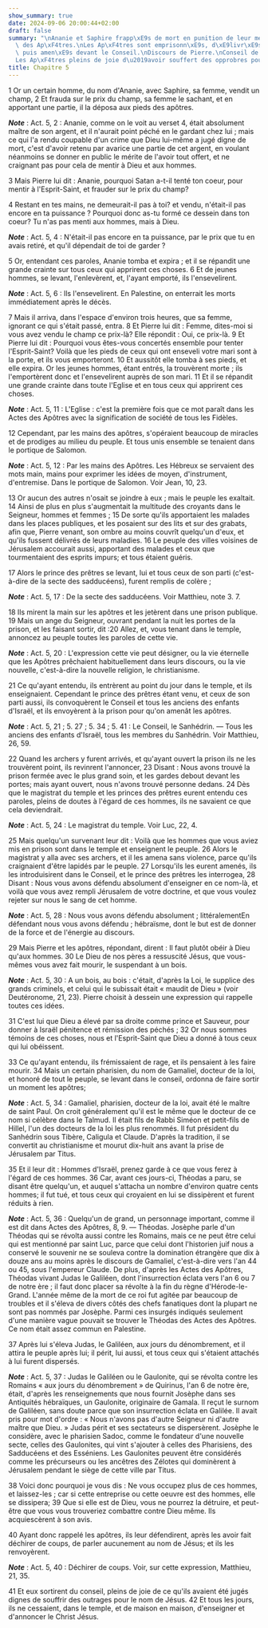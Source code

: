 ```yaml
---
show_summary: true
date: 2024-09-06 20:00:44+02:00
draft: false
summary: "\nAnanie et Saphire frapp\xE9s de mort en punition de leur mensonge.\nMiracles\
  \ des Ap\xF4tres.\nLes Ap\xF4tres sont emprisonn\xE9s, d\xE9livr\xE9s par un ange,\
  \ puis amen\xE9s devant le Conseil.\nDiscours de Pierre.\nConseil de Gamaliel.\n\
  Les Ap\xF4tres pleins de joie d\u2019avoir souffert des opprobres pour J\xE9sus-Christ.\n"
title: Chapitre 5
---
```





1 Or un certain homme, du nom d'Ananie, avec Saphire, sa femme, vendit un champ, 2 Et frauda sur le prix du champ, sa femme le sachant, et en apportant une partie, il la déposa aux pieds des apôtres.

***Note*** :  Act. 5, 2 : Ananie, comme on le voit au verset 4, était absolument maître de son argent, et il n'aurait point péché en le gardant chez lui ; mais ce qui l'a rendu coupable d'un crime que Dieu lui-même a jugé digne de mort, c'est d'avoir retenu par avarice une partie de cet argent, en voulant néanmoins se donner en public le mérite de l'avoir tout offert, et ne craignant pas pour cela de mentir à Dieu et aux hommes.

3 Mais Pierre lui dit : Ananie, pourquoi Satan a-t-il tenté ton coeur, pour mentir à l'Esprit-Saint, et frauder sur le prix du champ?

4 Restant en tes mains, ne demeurait-il pas à toi? et vendu, n'était-il pas encore en ta puissance ? Pourquoi donc as-tu formé ce dessein dans ton coeur? Tu n'as pas menti aux hommes, mais à Dieu.

***Note*** :  Act. 5, 4 : N'était-il pas encore en ta puissance, par le prix que tu en avais retiré, et qu'il dépendait de toi de garder ?

5 Or, entendant ces paroles, Ananie tomba et expira ; et il se répandit une grande crainte sur tous ceux qui apprirent ces choses. 6 Et de jeunes hommes, se levant, l'enlevèrent, et, l'ayant emporté, ils l'ensevelirent.

***Note*** :  Act. 5, 6 : Ils l'ensevelirent. En Palestine, on enterrait les morts immédiatement après le décès.


7 Mais il arriva, dans l'espace d'environ trois heures, que sa femme, ignorant ce qui s'était passé, entra. 8 Et Pierre lui dit : Femme, dites-moi si vous avez vendu le champ ce prix-là? Elle répondit : Oui, ce prix-là. 9 Et Pierre lui dit : Pourquoi vous êtes-vous concertés ensemble pour tenter l'Esprit-Saint? Voilà que les pieds de ceux qui ont enseveli votre mari sont à la porte, et ils vous emporteront. 10 Et aussitôt elle tomba à ses pieds, et elle expira. Or les jeunes hommes, étant entrés, la trouvèrent morte ; ils l'emportèrent donc et l'ensevelirent auprès de son mari. 11 Et il se répandit une grande crainte dans toute l'Eglise et en tous ceux qui apprirent ces choses.

***Note*** :  Act. 5, 11 : L'Eglise : c'est la première fois que ce mot paraît dans les Actes des Apôtres avec la signification de société de tous les Fidèles.


12 Cependant, par les mains des apôtres, s'opéraient beaucoup de miracles et de prodiges au milieu du peuple. Et tous unis ensemble se tenaient dans le portique de Salomon.

***Note*** :  Act. 5, 12 : Par les mains des Apôtres. Les Hébreux se servaient des mots main, mains pour exprimer les idées de moyen, d'instrument, d'entremise. Dans le portique de Salomon. Voir Jean, 10, 23.

13 Or aucun des autres n'osait se joindre à eux ; mais le peuple les exaltait. 14 Ainsi de plus en plus s'augmentait la multitude des croyants dans le Seigneur, hommes et femmes ; 15 De sorte qu'ils apportaient les malades dans les places publiques, et les posaient sur des lits et sur des grabats, afin que, Pierre venant, son ombre au moins couvrît quelqu'un d'eux, et qu'ils fussent délivrés de leurs maladies. 16 Le peuple des villes voisines de Jérusalem accourait aussi, apportant des malades et ceux que tourmentaient des esprits impurs; et tous étaient guéris.


17 Alors le prince des prêtres se levant, lui et tous ceux de son parti (c'est-à-dire de la secte des sadducéens), furent remplis de colère ;

***Note*** :  Act. 5, 17 : De la secte des sadducéens. Voir Matthieu, note 3. 7.

18 Ils mirent la main sur les apôtres et les jetèrent dans une prison publique. 19 Mais un ange du Seigneur, ouvrant pendant la nuit les portes de la prison, et les faisant sortir, dit :20 Allez, et, vous tenant dans le temple, annoncez au peuple toutes les paroles de cette vie.

***Note*** :  Act. 5, 20 : L'expression cette vie peut désigner, ou la vie éternelle que les Apôtres prêchaient habituellement dans leurs discours, ou la vie nouvelle, c'est-à-dire la nouvelle religion, le christianisme.

21 Ce qu'ayant entendu, ils entrèrent au point du jour dans le temple, et ils enseignaient. Cependant le prince des prêtres étant venu, et ceux de son parti aussi, ils convoquèrent le Conseil et tous les anciens des enfants d'Israël, et ils envoyèrent à la prison pour qu'on amenât les apôtres.

***Note*** :  Act. 5, 21 ; 5. 27 ; 5. 34 ; 5. 41 : Le Conseil, le Sanhédrin. ― Tous les anciens des enfants d'Israël, tous les membres du Sanhédrin. Voir Matthieu, 26, 59.


22 Quand les archers y furent arrivés, et qu'ayant ouvert la prison ils ne les trouvèrent point, ils revinrent l'annoncer, 23 Disant : Nous avons trouvé la prison fermée avec le plus grand soin, et les gardes debout devant les portes; mais ayant ouvert, nous n'avons trouvé personne dedans. 24 Dès que le magistrat du temple et les princes des prêtres eurent entendu ces paroles, pleins de doutes à l'égard de ces hommes, ils ne savaient ce que cela deviendrait.

***Note*** :  Act. 5, 24 : Le magistrat du temple. Voir Luc, 22, 4.

25 Mais quelqu'un survenant leur dit : Voilà que les hommes que vous aviez mis en prison sont dans le temple et enseignent le peuple. 26 Alors le magistrat y alla avec ses archers, et il les amena sans violence, parce qu'ils craignaient d'être lapidés par le peuple. 27 Lorsqu'ils les eurent amenés, ils les introduisirent dans le Conseil, et le prince des prêtres les interrogea, 28 Disant : Nous vous avons défendu absolument d'enseigner en ce nom-là, et voilà que vous avez rempli Jérusalem de votre doctrine, et que vous voulez rejeter sur nous le sang de cet homme.

***Note*** :  Act. 5, 28 : Nous vous avons défendu absolument ; littéralementEn défendant nous vous avons défendu ; hébraïsme, dont le but est de donner de la force et de l'énergie au discours.

29 Mais Pierre et les apôtres, répondant, dirent : Il faut plutôt obéir à Dieu qu'aux hommes. 30 Le Dieu de nos pères a ressuscité Jésus, que vous-mêmes vous avez fait mourir, le suspendant à un bois.

***Note*** :  Act. 5, 30 : A un bois, au bois : c'était, d'après la Loi, le supplice des grands criminels, et celui qui le subissait était « maudit de Dieu » (voir Deutéronome, 21, 23). Pierre choisit à dessein une expression qui rappelle toutes ces idées.

31 C'est lui que Dieu a élevé par sa droite comme prince et Sauveur, pour donner à Israël pénitence et rémission des péchés ; 32 Or nous sommes témoins de ces choses, nous et l'Esprit-Saint que Dieu a donné à tous ceux qui lui obéissent.


33 Ce qu'ayant entendu, ils frémissaient de rage, et ils pensaient à les faire mourir. 34 Mais un certain pharisien, du nom de Gamaliel, docteur de la loi, et honoré de tout le peuple, se levant dans le conseil, ordonna de faire sortir un moment les apôtres;

***Note*** :  Act. 5, 34 : Gamaliel, pharisien, docteur de la loi, avait été le maître de saint Paul. On croit généralement qu'il est le même que le docteur de ce nom si célèbre dans le Talmud. Il était fils de Rabbi Siméon et petit-fils de Hillel, l'un des docteurs de la loi les plus renommés. Il fut président du Sanhédrin sous Tibère, Caligula et Claude. D'après la tradition, il se convertit au christianisme et mourut dix-huit ans avant la prise de Jérusalem par Titus.

35 Et il leur dit : Hommes d'Israël, prenez garde à ce que vous ferez à l'égard de ces hommes. 36 Car, avant ces jours-ci, Théodas a paru, se disant être quelqu'un, et auquel s'attacha un nombre d'environ quatre cents hommes; il fut tué, et tous ceux qui croyaient en lui se dissipèrent et furent réduits à rien.

***Note*** :  Act. 5, 36 : Quelqu'un de grand, un personnage important, comme il est dit dans Actes des Apôtres, 8, 9. ― Théodas. Josèphe parle d'un Théodas qui se révolta aussi contre les Romains, mais ce ne peut être celui qui est mentionné par saint Luc, parce que celui dont l'historien juif nous a conservé le souvenir ne se souleva contre la domination étrangère que dix à douze ans au moins après le discours de Gamaliel, c'est-à-dire vers l'an 44 ou 45, sous l'empereur Claude. De plus, d'après les Actes des Apôtres, Théodas vivant Judas le Galiléen, dont l'insurrection éclata vers l'an 6 ou 7 de notre ère ; il faut donc placer sa révolte à la fin du règne d'Hérode-le-Grand. L'année même de la mort de ce roi fut agitée par beaucoup de troubles et il s'éleva de divers côtés des chefs fanatiques dont la plupart ne sont pas nommés par Josèphe. Parmi ces insurgés indiqués seulement d'une manière vague pouvait se trouver le Théodas des Actes des Apôtres. Ce nom était assez commun en Palestine.

37 Après lui s'éleva Judas, le Galiléen, aux jours du dénombrement, et il attira le peuple après lui; il périt, lui aussi, et tous ceux qui s'étaient attachés à lui furent dispersés.

***Note*** :  Act. 5, 37 : Judas le Galiléen ou le Gaulonite, qui se révolta contre les Romains « aux jours du dénombrement » de Quirinus, l'an 6 de notre ère, était, d'après les renseignements que nous fournit Josèphe dans ses Antiquités hébraïques, un Gaulonite, originaire de Gamala. Il reçut le surnom de Galiléen, sans doute parce que son insurrection éclata en Galilée. Il avait pris pour mot d'ordre : « Nous n'avons pas d'autre Seigneur ni d'autre maître que Dieu. » Judas périt et ses sectateurs se dispersèrent. Josèphe le considère, avec le pharisien Sadoc, comme le fondateur d'une nouvelle secte, celles des Gaulonites, qui vint s'ajouter à celles des Pharisiens, des Sadducéens et des Esséniens. Les Gaulonites peuvent être considérés comme les précurseurs ou les ancêtres des Zélotes qui dominèrent à Jérusalem pendant le siège de cette ville par Titus.

38 Voici donc pourquoi je vous dis : Ne vous occupez plus de ces hommes, et laissez-les ; car si cette entreprise ou cette oeuvre est des hommes, elle se dissipera; 39 Que si elle est de Dieu, vous ne pourrez la détruire, et peut-être que vous vous trouveriez combattre contre Dieu même. Ils acquiescèrent à son avis.


40 Ayant donc rappelé les apôtres, ils leur défendirent, après les avoir fait déchirer de coups, de parler aucunement au nom de Jésus; et ils les renvoyèrent.

***Note*** :  Act. 5, 40 : Déchirer de coups. Voir, sur cette expression, Matthieu, 21, 35.

41 Et eux sortirent du conseil, pleins de joie de ce qu'ils avaient été jugés dignes de souffrir des outrages pour le nom de Jésus. 42 Et tous les jours, ils ne cessaient, dans le temple, et de maison en maison, d'enseigner et d'annoncer le Christ Jésus.

